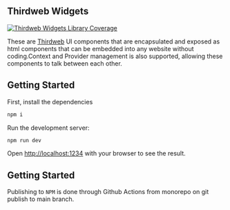 ## Thirdweb Widgets
[![Thirdweb Widgets Library Coverage](https://dappify-web3.github.io/dappify/badges.svg)](https://github.com/dappify-web3/dappify/actions)

These are [Thirdweb](https://thirdweb.com) UI components that are encapsulated and exposed as html components that can be embedded into any website without coding.Context and Provider management is also supported, allowing these components to talk between each other.

## Getting Started

First, install the dependencies 
```bash
npm i
```

Run the development server:

```bash
npm run dev
```

Open [http://localhost:1234](http://localhost:1234) with your browser to see the result.

## Getting Started
Publishing to `NPM` is done through Github Actions from monorepo on git publish to main branch. 
